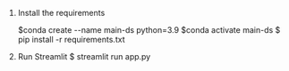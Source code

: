 
1. Install the requirements

   $conda create --name main-ds python=3.9
   $conda activate main-ds
   $ pip install -r requirements.txt

2. Run Streamlit
   $ streamlit run app.py
